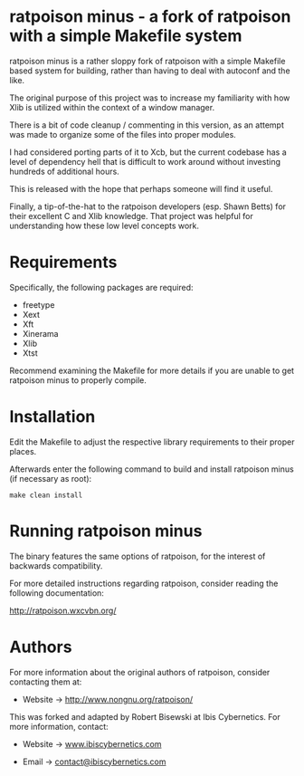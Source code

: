 # ratpoison minus - a fork of ratpoison with a simple Makefile system

ratpoison minus is a rather sloppy fork of ratpoison with a simple Makefile
based system for building, rather than having to deal with autoconf and the
like.

The original purpose of this project was to increase my familiarity with
how Xlib is utilized within the context of a window manager.

There is a bit of code cleanup / commenting in this version, as an attempt
was made to organize some of the files into proper modules.

I had considered porting parts of it to Xcb, but the current codebase has
a level of dependency hell that is difficult to work around without
investing hundreds of additional hours. 

This is released with the hope that perhaps someone will find it useful.

Finally, a tip-of-the-hat to the ratpoison developers (esp. Shawn Betts)
for their excellent C and Xlib knowledge. That project was helpful for
understanding how these low level concepts work.


# Requirements

Specifically, the following packages are required:

* freetype
* Xext
* Xft
* Xinerama
* Xlib
* Xtst

Recommend examining the Makefile for more details if you are unable to get
ratpoison minus to properly compile.


# Installation

Edit the Makefile to adjust the respective library requirements to their
proper places.

Afterwards enter the following command to build and install ratpoison minus
(if necessary as root):

    make clean install


# Running ratpoison minus

The binary features the same options of ratpoison, for the interest of
backwards compatibility.

For more detailed instructions regarding ratpoison, consider reading the
following documentation:

http://ratpoison.wxcvbn.org/ 


# Authors

For more information about the original authors of ratpoison, consider
contacting them at:

* Website -> http://www.nongnu.org/ratpoison/

This was forked and adapted by Robert Bisewski at Ibis Cybernetics. For
more information, contact:

* Website -> www.ibiscybernetics.com

* Email -> contact@ibiscybernetics.com
